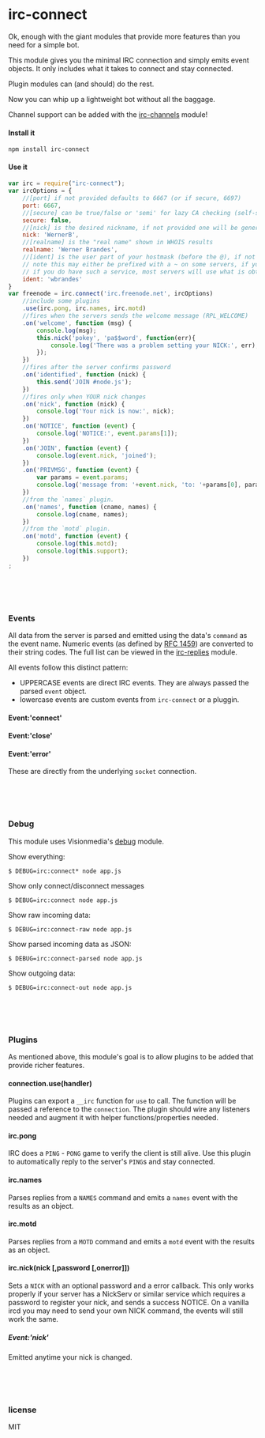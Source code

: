 irc-connect
===========

Ok, enough with the giant modules that provide more features than you need for
a simple bot.

This module gives you the minimal IRC connection and simply emits event objects.
It only includes what it takes to connect and stay connected.

Plugin modules can (and should) do the rest.

  Now you can whip up a lightweight bot without all the baggage.

Channel support can be added with the [irc-channels](https://github.com/williamkapke/irc-channels) module!

#### Install it
```
npm install irc-connect
```

#### Use it
```javascript
var irc = require("irc-connect");
var ircOptions = {
	//[port] if not provided defaults to 6667 (or if secure, 6697)
	port: 6667,
	//[secure] can be true/false or 'semi' for lazy CA checking (self-signed, obscure CA, etc)
	secure: false,
	//[nick] is the desired nickname, if not provided one will be generated (you can always use nick() later)
	nick: 'WernerB',
	//[realname] is the "real name" shown in WHOIS results
	realname: 'Werner Brandes',
	//[ident] is the user part of your hostmask (before the @), if not provided 'irc-cnct' will be used
	// note this may either be prefixed with a ~ on some servers, if you don't have an 'identd' service
	// if you do have such a service, most servers will use what is obtained there and ignore this
	ident: 'wbrandes'
}
var freenode = irc.connect('irc.freenode.net', ircOptions)
	//include some plugins
	.use(irc.pong, irc.names, irc.motd)
	//fires when the servers sends the welcome message (RPL_WELCOME)
	.on('welcome', function (msg) {
		console.log(msg);
		this.nick('pokey', 'pa$$word', function(err){
			console.log('There was a problem setting your NICK:', err);
		});
	})
	//fires after the server confirms password
	.on('identified', function (nick) {
		this.send('JOIN #node.js');
	})
	//fires only when YOUR nick changes
	.on('nick', function (nick) {
		console.log('Your nick is now:', nick);
	})
	.on('NOTICE', function (event) {
		console.log('NOTICE:', event.params[1]);
	})
	.on('JOIN', function (event) {
		console.log(event.nick, 'joined');
	})
	.on('PRIVMSG', function (event) {
		var params = event.params;
		console.log('message from: '+event.nick, 'to: '+params[0], params[1]);
	})
	//from the `names` plugin.
	.on('names', function (cname, names) {
		console.log(cname, names);
	})
	//from the `motd` plugin.
	.on('motd', function (event) {
		console.log(this.motd);
		console.log(this.support);
	})
;
```
<br>
<br>
<br>

### Events
All data from the server is parsed and emitted using the data's `command` as the
event name. Numeric events (as defined by [RFC 1459](https://tools.ietf.org/html/rfc1459#section-6))
are converted to their string codes. The full list can be viewed in the
[irc-replies](https://github.com/williamkapke/irc-replies/blob/master/replies.json)
module.

All events follow this distinct pattern:
* UPPERCASE events are direct IRC events. They are always passed the parsed `event` object.
* lowercase events are custom events from `irc-connect` or a pluggin.


#### Event:'connect'
#### Event:'close'
#### Event:'error'
These are directly from the underlying `socket` connection.

<br>
<br>
<br>

### Debug
This module uses Visionmedia's [debug](https://github.com/visionmedia/debug) module.

Show everything:
```
$ DEBUG=irc:connect* node app.js
```

Show only connect/disconnect messages
```
$ DEBUG=irc:connect node app.js
```

Show raw incoming data:
```
$ DEBUG=irc:connect-raw node app.js
```

Show parsed incoming data as JSON:
```
$ DEBUG=irc:connect-parsed node app.js
```

Show outgoing data:
```
$ DEBUG=irc:connect-out node app.js
```

<br>
<br>
<br>

### Plugins
As mentioned above, this module's goal is to allow plugins to be added that
provide richer features.

#### connection.use(handler)
Plugins can export a `__irc` function for `use` to call. The function will be
passed a reference to the `connection`. The plugin should wire any listeners
needed and augment it with helper functions/properties needed.

#### irc.pong
IRC does a `PING` - `PONG` game to verify the client is still alive. Use this
plugin to automatically reply to the server's `PING`s and stay connected.

#### irc.names
Parses replies from a `NAMES` command and emits a `names` event with the
results as an object.

#### irc.motd
Parses replies from a `MOTD` command and emits a `motd` event with the
results as an object.

#### irc.nick(nick [,password [,onerror]])
Sets a `NICK` with an optional password and a error callback.
This only works properly if your server has a NickServ or similar service which
requires a password to register your nick, and sends a success NOTICE.
On a vanilla ircd you may need to send your own NICK command, the events will still work the same.


##### Event:'nick'
Emitted anytime your nick is changed.

<br>
<br>
<br>

### license
MIT
